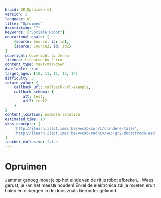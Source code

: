 ```yaml
---
hruid: SR_Opruimen-v1
version: 3
language: nl
title: "Opruimen"
description: "T"
keywords: ["Sociale Robot"]
educational_goals: [
    {source: Source, id: id}, 
    {source: Source2, id: id2}
]
copyright: Copyright by Jerro
licence: Licenced by Jerro
content_type: text/markdown
available: true
target_ages: [10, 11, 12, 13, 14]
difficulty: 3
return_value: {
    callback_url: callback-url-example,
    callback_schema: {
        att: test,
        att2: test2
    }
}
content_location: example-location
estimated_time: 10
skos_concepts: [
    'http://ilearn.ilabt.imec.be/vocab/curr1/c-andere-talen', 
    'http://ilearn.ilabt.imec.be/vocab/ondniv/sec-gr2-doorstroom-aso'
]
teacher_exclusive: false
---
```


# Opruimen

Jammer genoeg moet je op het einde van de rit je robot afbreken... Wees gerust, je kan het meeste houden! Enkel de elektronica zal je moeten eruit halen en opbergen in de doos zoals hieronder getoond.